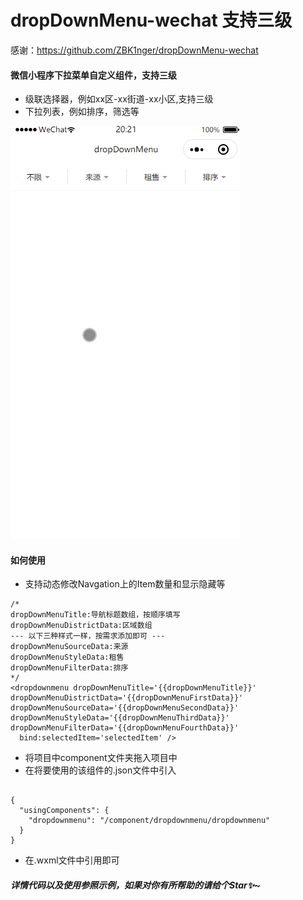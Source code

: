 # dropDownMenu-wechat 支持三级

感谢：https://github.com/ZBK1nger/dropDownMenu-wechat

#### 微信小程序下拉菜单自定义组件，支持三级

* 级联选择器，例如xx区-xx街道-xx小区,支持三级
* 下拉列表，例如排序，筛选等

![img](https://github.com/totemtec/dropDownMenu-wechat/blob/master/source/Feb-16-2019%2000-49-26.gif)

#### 如何使用

* 支持动态修改Navgation上的Item数量和显示隐藏等

~~~
/*
dropDownMenuTitle:导航标题数组，按顺序填写
dropDownMenuDistrictData:区域数组
--- 以下三种样式一样，按需求添加即可 ---
dropDownMenuSourceData:来源
dropDownMenuStyleData:租售
dropDownMenuFilterData:排序
*/
<dropdownmenu dropDownMenuTitle='{{dropDownMenuTitle}}' dropDownMenuDistrictData='{{dropDownMenuFirstData}}' dropDownMenuSourceData='{{dropDownMenuSecondData}}' dropDownMenuStyleData='{{dropDownMenuThirdData}}' dropDownMenuFilterData='{{dropDownMenuFourthData}}'
  bind:selectedItem='selectedItem' />
~~~
* 将项目中component文件夹拖入项目中
* 在将要使用的该组件的.json文件中引入

~~~

{
  "usingComponents": {
    "dropdownmenu": "/component/dropdownmenu/dropdownmenu"
  }
}

~~~
* 在.wxml文件中引用即可

##### 详情代码以及使用参照示例，如果对你有所帮助的请给个Star✨~